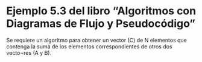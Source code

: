 # Ejemplo 5.3 del libro “Algoritmos con Diagramas de Flujo y Pseudocódigo” 
Se requiere un algoritmo para obtener un vector (C) de N elementos que contenga 
la suma de los elementos correspondientes de otros dos vecto¬res (A y B).
